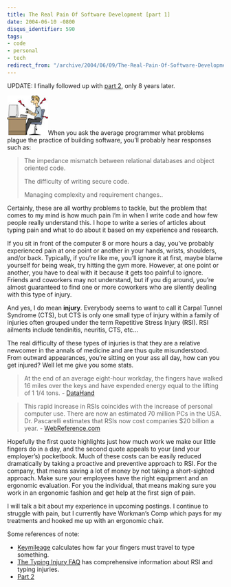 ```yaml
---
title: The Real Pain Of Software Development [part 1]
date: 2004-06-10 -0800
disqus_identifier: 590
tags:
- code
- personal
- tech
redirect_from: "/archive/2004/06/09/The-Real-Pain-Of-Software-Development-1.aspx/"
---
```


UPDATE: I finally followed up with [part 2](https://haacked.com/archive/2012/04/15/The-Real-Pain-Of-Software-Development-2/),
only 8 years later.

![Typist In Pain](/images/TypingPain.jpg)When you ask the average programmer what problems plague the practice of building software,
you’ll probably hear responses such as:

> The impedance mismatch between relational databases and object
> oriented code.
>
> The difficulty of writing secure code.
>
> Managing complexity and requirement changes..

Certainly, these are all worthy problems to tackle, but the problem that comes to my mind is how much pain I’m in when I write code and how few people really understand this. I hope to write a series of articles about typing pain and what to do about it based on my experience and research.

If you sit in front of the computer 8 or more hours a day, you’ve probably experienced pain at one point or another in your hands, wrists, shoulders, and/or back. Typically, if you’re like me, you’ll ignore it at first, maybe blame yourself for being weak, try hitting the gym more. However, at one point or another, you have to deal with it because it gets too painful to ignore. Friends and coworkers may not understand, but if you dig around, you’re almost guaranteed to find one or more coworkers who are silently dealing with this type of injury.

And yes, I do mean **injury**. Everybody seems to want to call it Carpal
Tunnel Syndrome (CTS), but CTS is only one small type of injury within a
family of injuries often grouped under the term Repetitive Stress Injury
(RSI). RSI ailments include tendinitis, neuritis, CTS, etc...

The real difficulty of these types of injuries is that they are a relative newcomer in the annals of medicine and are thus quite
misunderstood. From outward appearances, you’re sitting on your ass all day, how can you get injured? Well let me give you some stats.

> At the end of an average eight-hour workday, the fingers have walked
> 16 miles over the keys and have expended energy equal to the lifting
> of 1 1/4 tons. -
> [DataHand](http://www.datahand.com/overview/dhsolution.htm)

> This rapid increase in RSIs coincides with the increase of personal
> computer use. There are now an estimated 70 million PCs in the USA.
> Dr. Pascarelli estimates that RSIs now cost companies $20 billion a
> year. - [WebReference.com](http://webreference.com/rsi.html)

Hopefully the first quote highlights just how much work we make our little fingers do in a day, and the second quote appeals to your (and your employer’s) pocketbook. Much of these costs can be easily reduced dramatically by taking a proactive and preventive approach to RSI. For the company, that means saving a lot of money by not taking a short-sighted approach. Make sure your employees have the right equipment and an ergonomic evaluation. For you the individual, that means making sure you work in an ergonomic fashion and get help at the first sign of pain.

I will talk a bit about my experience in upcoming postings. I continue to struggle with pain, but I currently have Workman’s Comp which pays for my treatments and hooked me up with an ergonomic chair.

Some references of note:

- [Keymileage](http://www.integrity.com/homes/tomandkaren/Keymileage/) calculates how far your fingers must travel to type something.
- [The Typing Injury FAQ](http://www.tifaq.com/) has comprehensive     information about RSI and typing injuries.
- [Part 2](https://haacked.com/archive/2012/04/15/The-Real-Pain-Of-Software-Development-2/)
